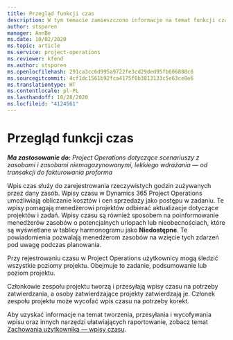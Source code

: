 ```yaml
---
title: Przegląd funkcji czas
description: W tym temacie zamieszczono informacje na temat funkcji czasu w Dynamics 365 Project Operations.
author: stsporen
manager: AnnBe
ms.date: 10/02/2020
ms.topic: article
ms.service: project-operations
ms.reviewer: kfend
ms.author: stsporen
ms.openlocfilehash: 291ca3cc6d995a9722fe3cd29ded95fb606888c6
ms.sourcegitcommit: 4cf1dc1561b92fca4175f0b3813133c5e63ce8e6
ms.translationtype: HT
ms.contentlocale: pl-PL
ms.lasthandoff: 10/28/2020
ms.locfileid: "4124561"
---
```

# <a name="time-overview"></a>Przegląd funkcji czas

_**Ma zastosowanie do:** Project Operations dotyczące scenariuszy z zasobami i zasobami niemagazynowanymi, lekkiego wdrażania — od transakcji do fakturowania proforma_

Wpis czas służy do zarejestrowania rzeczywistych godzin zużywanych przez dany zasób. Wpisy czasu w Dynamics 365 Project Operations umożliwiają obliczanie kosztów i cen sprzedaży jako postępu w zadaniu. Te wpisy pomagają menedżerowi projektów odbierać aktualizacje dotyczące projektów i zadań. Wpisy czasu są również sposobem na poinformowanie menedżerów zasobów o potencjalnych urlopach lub nieobecnościach, które są wyświetlane w tablicy harmonogramu jako **Niedostępne**. Te powiadomienia pozwalają menedżerom zasobów na wzięcie tych zdarzeń pod uwagę podczas planowania.

Przy rejestrowaniu czasu w Project Operations użytkownicy mogą śledzić wszystkie poziomy projektu. Obejmuje to zadanie, podsumowanie lub poziom projektu.

Członkowie zespołu projektu tworzą i przesyłają wpisy czasu na potrzeby zatwierdzania, a osoby zatwierdzające projekty zatwierdzają je. Członek zespołu projektu może wycofać wpis czasu na potrzeby korekt.

Aby uzyskać informacje na temat tworzenia, przesyłania i wycofywania wpisu oraz innych narzędzi ułatwiających raportowanie, zobacz temat [Zachowania użytkownika — wpisy czasu](ui-behavior-time.md).

